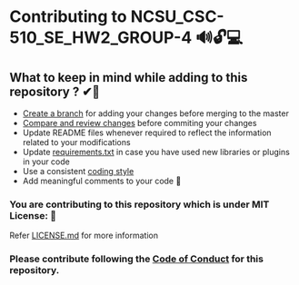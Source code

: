 # Contributing to NCSU_CSC-510_SE_HW2_GROUP-4 🔊🔓💻

## What to keep in mind while adding to this repository ? ✔🎫

- [Create a branch](https://docs.github.com/en/github/collaborating-with-issues-and-pull-requests/creating-and-deleting-branches-within-your-repository) for adding your changes before merging to the master
- [Compare and review changes](https://docs.github.com/en/github/committing-changes-to-your-project/viewing-and-comparing-commits) before commiting your changes
- Update README files whenever required to reflect the information related to your modifications
- Update [requirements.txt](https://github.com/rohanpillai20/NCSU_CSC-510_SE_P1_GROUP-4/blob/master/requirements.txt) in case you have used new libraries or plugins in your code
- Use a consistent [coding style](https://www.python.org/dev/peps/pep-0008/)
- Add meaningful comments to your code 📜

### You are contributing to this repository which is under MIT License: 🏅
Refer [LICENSE.md](https://github.com/rohanpillai20/NCSU_CSC-510_SE_P1_GROUP-4/blob/master/LICENSE.md) for more information

### Please contribute following the [Code of Conduct](https://github.com/rohanpillai20/NCSU_CSC-510_SE_P1_GROUP-4/blob/master/CODE_OF_CONDUCT.md) for this repository.
